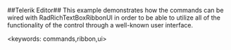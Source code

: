 ##Telerik Editor##
This example demonstrates how the commands can be wired with RadRichTextBoxRibbonUI in order to be able to utilize all of the functionality of the control through a well-known user interface.

<keywords: commands,ribbon,ui>